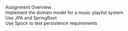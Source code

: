 Assignment Overview <BR>
Implement the domain model for a music playlist system <BR>
Use JPA and SpringBoot<BR>
Use Spock to test persistence requirements <BR>
